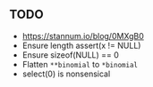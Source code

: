 
## TODO
- https://stannum.io/blog/0MXgB0
- Ensure length assert(x != NULL)
- Ensure sizeof(NULL) == 0
- Flatten `**binomial` to `*binomial`
- select(0) is nonsensical
